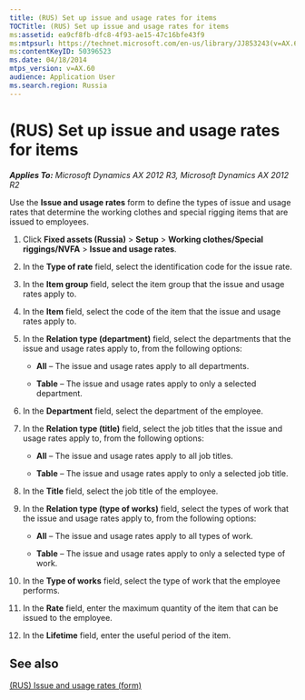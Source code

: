 ```yaml
---
title: (RUS) Set up issue and usage rates for items
TOCTitle: (RUS) Set up issue and usage rates for items
ms:assetid: ea9cf8fb-dfc8-4f93-ae15-47c16bfe43f9
ms:mtpsurl: https://technet.microsoft.com/en-us/library/JJ853243(v=AX.60)
ms:contentKeyID: 50396523
ms.date: 04/18/2014
mtps_version: v=AX.60
audience: Application User
ms.search.region: Russia
---
```


# (RUS) Set up issue and usage rates for items 


_**Applies To:** Microsoft Dynamics AX 2012 R3, Microsoft Dynamics AX 2012 R2_

Use the **Issue and usage rates** form to define the types of issue and usage rates that determine the working clothes and special rigging items that are issued to employees.

1.  Click **Fixed assets (Russia)** \> **Setup** \> **Working clothes/Special riggings/NVFA** \> **Issue and usage rates**.

2.  In the **Type of rate** field, select the identification code for the issue rate.

3.  In the **Item group** field, select the item group that the issue and usage rates apply to.

4.  In the **Item** field, select the code of the item that the issue and usage rates apply to.

5.  In the **Relation type (department)** field, select the departments that the issue and usage rates apply to, from the following options:
    
      - **All** – The issue and usage rates apply to all departments.
    
      - **Table** – The issue and usage rates apply to only a selected department.

6.  In the **Department** field, select the department of the employee.

7.  In the **Relation type (title)** field, select the job titles that the issue and usage rates apply to, from the following options:
    
      - **All** – The issue and usage rates apply to all job titles.
    
      - **Table** – The issue and usage rates apply to only a selected job title.

8.  In the **Title** field, select the job title of the employee.

9.  In the **Relation type (type of works)** field, select the types of work that the issue and usage rates apply to, from the following options:
    
      - **All** – The issue and usage rates apply to all types of work.
    
      - **Table** – The issue and usage rates apply to only a selected type of work.

10. In the **Type of works** field, select the type of work that the employee performs.

11. In the **Rate** field, enter the maximum quantity of the item that can be issued to the employee.

12. In the **Lifetime** field, enter the useful period of the item.

## See also

[(RUS) Issue and usage rates (form)](https://technet.microsoft.com/en-us/library/jj853215\(v=ax.60\))

  


